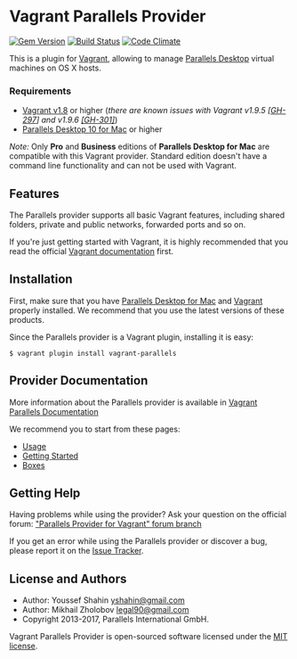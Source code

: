 # Vagrant Parallels Provider
[![Gem Version](https://badge.fury.io/rb/vagrant-parallels.svg)](https://badge.fury.io/rb/vagrant-parallels)
[![Build Status](https://travis-ci.org/Parallels/vagrant-parallels.svg?branch=master)](https://travis-ci.org/Parallels/vagrant-parallels)
[![Code Climate](https://codeclimate.com/github/Parallels/vagrant-parallels.svg)](https://codeclimate.com/github/Parallels/vagrant-parallels)

This is a plugin for [Vagrant](http://www.vagrantup.com),
allowing to manage [Parallels Desktop](http://www.parallels.com/products/desktop/)
virtual machines on OS X hosts.

### Requirements
- [Vagrant v1.8](http://www.vagrantup.com) or higher
(_there are known issues with Vagrant v1.9.5
[[GH-297](https://github.com/Parallels/vagrant-parallels/issues/297#issuecomment-304458691)]
and v1.9.6 [[GH-301]](https://github.com/Parallels/vagrant-parallels/issues/301)_)
- [Parallels Desktop 10 for Mac](http://www.parallels.com/products/desktop/) or higher

*Note:* Only **Pro** and **Business** editions of **Parallels Desktop for Mac**
are compatible with this Vagrant provider.
Standard edition doesn't have a command line functionality and can not be used
with Vagrant.

## Features
The Parallels provider supports all basic Vagrant features, including shared folders,
private and public networks, forwarded ports and so on.

If you're just getting started with Vagrant, it is highly recommended that you
read the official [Vagrant documentation](http://docs.vagrantup.com/v2/) first.

## Installation
First, make sure that you have [Parallels Desktop for Mac](http://www.parallels.com/products/desktop/)
and [Vagrant](http://www.vagrantup.com/downloads) properly installed.
We recommend that you use the latest versions of these products.

Since the Parallels provider is a Vagrant plugin, installing it is easy:

```
$ vagrant plugin install vagrant-parallels
```

## Provider Documentation

More information about the Parallels provider is available in
[Vagrant Parallels Documentation](http://parallels.github.io/vagrant-parallels/docs/)

We recommend you to start from these pages:
* [Usage](http://parallels.github.io/vagrant-parallels/docs/usage.html)
* [Getting Started](http://parallels.github.io/vagrant-parallels/docs/getting-started.html)
* [Boxes](http://parallels.github.io/vagrant-parallels/docs/boxes/index.html)

## Getting Help
Having problems while using the provider? Ask your question on the official forum:
["Parallels Provider for Vagrant" forum branch](http://forum.parallels.com/forumdisplay.php?737-Parallels-Provider-for-Vagrant)

If you get an error while using the Parallels provider or discover a bug,
please report it on the [Issue Tracker](https://github.com/Parallels/vagrant-parallels/issues).

## License and Authors

* Author: Youssef Shahin <yshahin@gmail.com>
* Author: Mikhail Zholobov <legal90@gmail.com>
* Copyright 2013-2017, Parallels International GmbH.

Vagrant Parallels Provider is open-sourced software licensed under the [MIT license](http://opensource.org/licenses/MIT).
